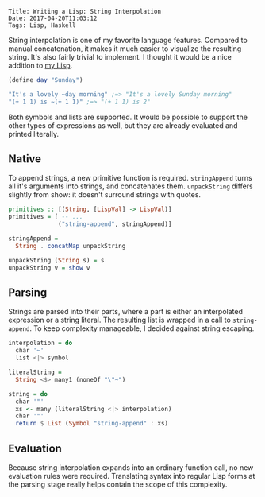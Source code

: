     Title: Writing a Lisp: String Interpolation
    Date: 2017-04-20T11:03:12
    Tags: Lisp, Haskell

String interpolation is one of my favorite language features.
Compared to manual concatenation, it makes it much easier to visualize the resulting string. It's also fairly trivial to implement. I thought it would be a nice addition to [my Lisp](http://reinvanderwoerd.nl/blog/2017/03/18/writing-a-lisp/).

<!-- more -->

```scheme
(define day "Sunday")

"It's a lovely ~day morning" ;=> "It's a lovely Sunday morning"
"(+ 1 1) is ~(+ 1 1)" ;=> "(+ 1 1) is 2"
```

Both symbols and lists are supported.
It would be possible to support the other types of expressions as well, but they are already evaluated and printed literally.

## Native
To append strings, a new primitive function is required.
`stringAppend` turns all it's arguments into strings, and concatenates them.
`unpackString` differs slightly from show: it doesn't surround strings with quotes.

```haskell
primitives :: [(String, [LispVal] -> LispVal)]
primitives = [ -- ...
              ("string-append", stringAppend)]

stringAppend =
  String . concatMap unpackString

unpackString (String s) = s
unpackString v = show v
```

## Parsing
Strings are parsed into their parts, where a part is either an interpolated expression or a string literal. The resulting list is wrapped in a call to `string-append`. To keep complexity manageable, I decided against string escaping.

```haskell
interpolation = do
  char '~'
  list <|> symbol

literalString =
  String <$> many1 (noneOf "\"~")

string = do
  char '"'
  xs <- many (literalString <|> interpolation)
  char '"'
  return $ List (Symbol "string-append" : xs)
```


## Evaluation
Because string interpolation expands into an ordinary function call,
no new evaluation rules were required. Translating syntax into regular Lisp forms at the parsing stage really helps contain the scope of this complexity.